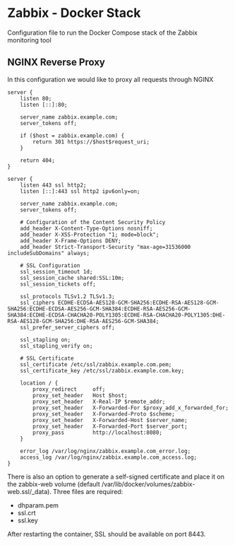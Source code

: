 # Zabbix - Docker Stack

Configuration file to run the Docker Compose stack of the Zabbix monitoring tool

## NGINX Reverse Proxy

In this configuration we would like to proxy all requests through NGINX

```
server {
    listen 80;
    listen [::]:80;

    server_name zabbix.example.com;
    server_tokens off;

    if ($host = zabbix.example.com) {
        return 301 https://$host$request_uri;
    }

    return 404;
}

server {
    listen 443 ssl http2;
    listen [::]:443 ssl http2 ipv6only=on;

    server_name zabbix.example.com;
    server_tokens off;

    # Configuration of the Content Security Policy
    add_header X-Content-Type-Options nosniff;
    add_header X-XSS-Protection "1; mode=block";
    add_header X-Frame-Options DENY;
    add_header Strict-Transport-Security "max-age=31536000 includeSubDomains" always;

    # SSL Configuration
    ssl_session_timeout 1d;
    ssl_session_cache shared:SSL:10m;
    ssl_session_tickets off;

    ssl_protocols TLSv1.2 TLSv1.3;
    ssl_ciphers ECDHE-ECDSA-AES128-GCM-SHA256:ECDHE-RSA-AES128-GCM-SHA256:ECDHE-ECDSA-AES256-GCM-SHA384:ECDHE-RSA-AES256-GCM-SHA384:ECDHE-ECDSA-CHACHA20-POLY1305:ECDHE-RSA-CHACHA20-POLY1305:DHE-RSA-AES128-GCM-SHA256:DHE-RSA-AES256-GCM-SHA384;
    ssl_prefer_server_ciphers off;

    ssl_stapling on;
    ssl_stapling_verify on;

    # SSL Certificate
    ssl_certificate /etc/ssl/zabbix.example.com.pem;
    ssl_certificate_key /etc/ssl/zabbix.example.com.key;

    location / {
        proxy_redirect     off;
        proxy_set_header   Host $host;
        proxy_set_header   X-Real-IP $remote_addr;
        proxy_set_header   X-Forwarded-For $proxy_add_x_forwarded_for;
        proxy_set_header   X-Forwarded-Proto $scheme;
        proxy_set_header   X-Forwarded-Host $server_name;
        proxy_set_header   X-Forwarded-Port $server_port;
        proxy_pass         http://localhost:8080;
    }

    error_log /var/log/nginx/zabbix.example.com_error.log;
    access_log /var/log/nginx/zabbix.example.com_access.log;
}
```

There is also an option to generate a self-signed certificate and place it on the zabbix-web volume (default /var/lib/docker/volumes/zabbix-web.ssl/_data). Three files are required:

* dhparam.pem
* ssl.crt
* ssl.key

After restarting the container, SSL should be available on port 8443.